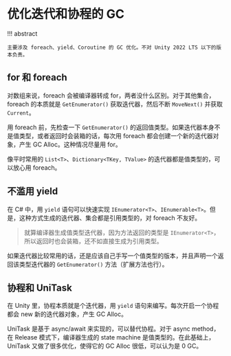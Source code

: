 # 优化迭代和协程的 GC 

!!! abstract

    主要涉及 foreach、yield、Coroutine 的 GC 优化。不对 Unity 2022 LTS 以下的版本负责。

## for 和 foreach

对数组来说，foreach 会被编译器转成 for，两者没什么区别。对于其他集合，foreach 的本质就是 `GetEnumerator()` 获取迭代器，然后不断 `MoveNext()` 并获取 `Current`。

用 foreach 前，先检查一下 `GetEnumerator()` 的返回值类型。如果迭代器本身不是值类型，或者返回时会装箱的话，每次用 foreach 都会创建一个新的迭代器对象，产生 GC Alloc。这种情况尽量用 for。

像平时常用的 `List<T>`、`Dictionary<TKey, TValue>` 的迭代器都是值类型的，可以放心用 foreach。

## 不滥用 yield

在 C# 中，用 `yield` 语句可以快速实现 `IEnumerator<T>`、`IEnumerable<T>`。但是，这种方式生成的迭代器、集合都是引用类型的，对 foreach 不友好。

> 就算编译器生成值类型迭代器，因为方法返回的类型是 `IEnumerator<T>`，所以返回时也会装箱，还不如直接生成为引用类型。

如果迭代器比较常用的话，还是应该自己手写一个值类型的版本，并且声明一个返回该类型迭代器的 `GetEnumerator()` 方法（扩展方法也行）。

## 协程和 UniTask

在 Unity 里，协程本质就是个迭代器，用 `yield` 语句来编写。每次开启一个协程都会 new 新的迭代器对象，产生 GC Alloc。

UniTask 是基于 async/await 来实现的，可以替代协程。对于 async method，在 Release 模式下，编译器生成的 state machine 是值类型的。在此基础上，UniTask 又做了很多优化，使得它的 GC Alloc 很低，可以认为是 0 GC。
